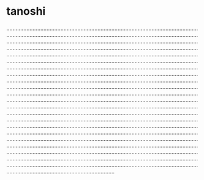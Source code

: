 # tanoshi

..............................................................................................................................................................................................................................................................................................................................................................................................................................................................................................................................................................................................................................................................................................................................................................................................................................................................................................................................................................................................................................................................................................................................................................................................................................................................................................................................................................................................................................................................................................................................................................................................................................................................................................................................................................................................................................................................................................................................................................................................................................................................................................................................................................................................................................................................................................................................................................................................................................................................................................................................................................................................................................................................................................................................................................................................................................................................................................................